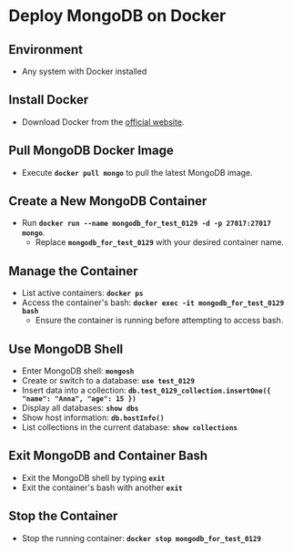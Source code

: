 # **Deploy MongoDB on Docker**

## **Environment**

- Any system with Docker installed

## **Install Docker**

- Download Docker from the [official website](https://www.docker.com/).

## **Pull MongoDB Docker Image**

- Execute **`docker pull mongo`** to pull the latest MongoDB image.

## **Create a New MongoDB Container**

- Run **`docker run --name mongodb_for_test_0129 -d -p 27017:27017 mongo`**.
    - Replace **`mongodb_for_test_0129`** with your desired container name.

## **Manage the Container**

- List active containers: **`docker ps`**
- Access the container's bash: **`docker exec -it mongodb_for_test_0129 bash`**
    - Ensure the container is running before attempting to access bash.

## **Use MongoDB Shell**

- Enter MongoDB shell: **`mongosh`**
- Create or switch to a database: **`use test_0129`**
- Insert data into a collection: **`db.test_0129_collection.insertOne({ "name": "Anna", "age": 15 })`**
- Display all databases: **`show dbs`**
- Show host information: **`db.hostInfo()`**
- List collections in the current database: **`show collections`**

## **Exit MongoDB and Container Bash**

- Exit the MongoDB shell by typing **`exit`**
- Exit the container's bash with another **`exit`**

## **Stop the Container**

- Stop the running container: **`docker stop mongodb_for_test_0129`**

